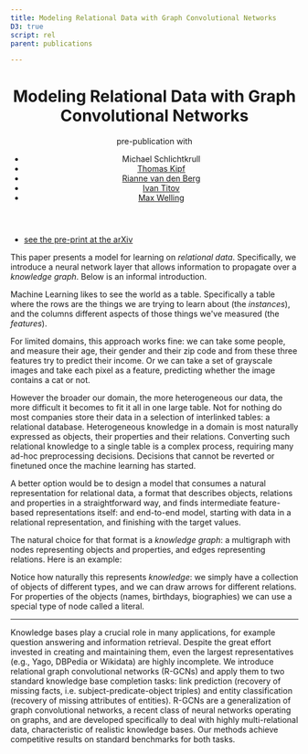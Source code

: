 ```yaml
---
title: Modeling Relational Data with Graph Convolutional Networks
D3: true
script: rel
parent: publications

---
```


<header>
<h1> Modeling Relational Data with Graph Convolutional Networks</h1>
<span class="venue">pre-publication</span>
with 
<ul class="authors">
  <li>Michael Schlichtkrull</li>
  <li><a href="https://tkipf.github.io/">Thomas Kipf</li>
  <li><a href="http://www.uva.nl/en/about-the-uva/organisation/staff-members/content/b/e/r.vandenberg2/r.vandenberg2.html">Rianne van den Berg</li>
  <li><a href="http://ivan-titov.org/">Ivan Titov</li>
  <li><a href="https://staff.fnwi.uva.nl/m.welling/">Max Welling</li>
</ul>
</header>

<ul class="links">
	<li><a href="https://arxiv.org/abs/1703.06103">see the pre-print at the arXiv</a>
</li>
</ul>

<aside>
This paper presents a model for learning on <em>relational data</em>. Specifically, we introduce a neural network layer that
allows information to propagate over a <em>knowledge graph</em>. Below is an informal introduction.
</aside>


Machine Learning likes to see the world as a table. Specifically a table where the rows are the things we are trying to learn about (the <em>instances</em>), and the columns different aspects of those things we've measured (the <em>features</em>).

For limited domains, this approach works fine: we can take some people, and measure their age, their gender and their zip code and from these three features try to predict their income. Or we can take a set of grayscale images and take each pixel as a feature, predicting whether the image contains a cat or not.

However the broader our domain, the more heterogeneous our data, the more difficult it becomes to fit it all in one large table. Not for nothing do most companies store their data in a selection of interlinked tables: a relational database. Heterogeneous knowledge in a domain is most naturally expressed as objects, their properties and their relations. Converting such relational knowledge to a single table is a complex process, requiring many ad-hoc preprocessing decisions. Decisions that cannot be reverted or finetuned once the machine learning has started.    

A better option would be to design a model that consumes a natural representation for relational data, a format that describes objects, relations and properties in a straightforward way, and finds intermediate feature-based representations itself: and end-to-end model, starting with data in a relational representation, and finishing with the target values.

The natural choice for that format is a <em>knowledge graph</em>: a multigraph with nodes representing objects and properties, and edges representing relations. Here is an example:

<figure class="wide first">

</figure>

Notice how naturally this  represents <em>knowledge</em>: we simply have a collection of objects of different types, and we can draw arrows for different relations. For properties of the objects (names, birthdays, biographies) we can use a special type of node called a literal.




---

Knowledge bases play a crucial role in many applications, for example question answering and information retrieval. Despite the great effort invested in creating and maintaining them, even the largest representatives (e.g., Yago, DBPedia or Wikidata) are highly incomplete. We introduce relational graph convolutional networks (R-GCNs) and apply them to two standard knowledge base completion tasks: link prediction (recovery of missing facts, i.e. subject-predicate-object triples) and entity classification (recovery of missing attributes of entities). R-GCNs are a generalization of graph convolutional networks, a recent class of neural networks operating on graphs, and are developed specifically to deal with highly multi-relational data, characteristic of realistic knowledge bases. Our methods achieve competitive results on standard benchmarks for both tasks.